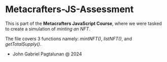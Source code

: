 # Metacrafters-JS-Assessment

This is part of the **Metacrafters JavaScript Course**, where we were tasked to create a simulation of *minting an NFT*. 

The file covers 3 functions namely: *mintNFT()*, *listNFT()*, and *getTotalSupply()*.

- John Gabriel Pagtalunan @ 2024
